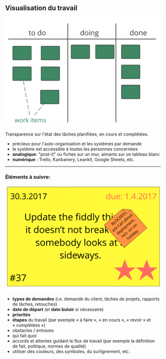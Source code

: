 ## Visualisation du travail

![right,fit](img/workflow-and-value/simple-process.png)

Transparence sur l'état des tâches planifiées, en cours et complétées.

- précieux pour l'auto-organisation et les systèmes par demande
- le système est accessible à toutes les personnes concernées
- **analogique**: "post-it" ou fiches sur un mur, aimants sur un tableau blanc
- **numérique** : Trello, Kanbanery, Leankit, Google Sheets, etc.

* * *

### Éléments à suivre:

![right,fit](img/workflow-and-value/card.png)

- **types de demandes** (i.e. demande du client, tâches de projets, rapports de tâches, retouches)
- **date de départ** (et **date butoir** si nécessaire)
- **priorités**
- **étapes** du travail (par exemple « à faire », « en cours », « revoir » et « complétées »)
- obstacles / entraves
- qui fait quoi
- accords et attentes guidant le flux de travail (par exemple la définition de fait, politique, normes de qualité)
- utiliser des couleurs, des symboles, du surlignement, etc.